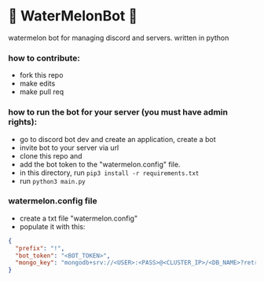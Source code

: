 # 🍉 WaterMelonBot 🍉

watermelon bot for managing discord and servers. written in python

### how to contribute:
- fork this repo
- make edits
- make pull req


### how to run the bot for your server (you must have admin rights):
- go to discord bot dev and create an application, create a bot
- invite bot to your server via url
- clone this repo and
- add the bot token to the "watermelon.config" file.
- in this directory, run `pip3 install -r requirements.txt`
- run `python3 main.py`

### watermelon.config file
- create a txt file "watermelon.config"
- populate it with this:
```json
{
  "prefix": "!",
  "bot_token": "<BOT_TOKEN>",
  "mongo_key": "mongodb+srv://<USER>:<PASS>@<CLUSTER_IP>/<DB_NAME>?retryWrites=true&w=majority&socketTimeoutMS=36000&connectTimeoutMS=36000"
}
```
